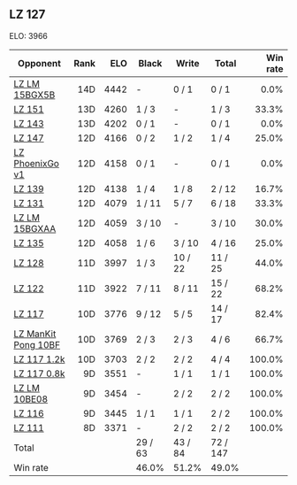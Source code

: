 ## LZ 127 ##

ELO: 3966

Opponent | Rank | ELO | Black | Write | Total | Win rate
---------|-----:|----:|-------|-------|-------|-------:
[LZ LM 15BGX5B](LZ%20LM%2015BGX5B.md) | 14D | 4442 | - | 0 / 1 | 0 / 1 | 0.0%
[LZ 151](LZ%20151.md) | 13D | 4260 | 1 / 3 | - | 1 / 3 | 33.3%
[LZ 143](LZ%20143.md) | 13D | 4202 | 0 / 1 | - | 0 / 1 | 0.0%
[LZ 147](LZ%20147.md) | 12D | 4166 | 0 / 2 | 1 / 2 | 1 / 4 | 25.0%
[LZ PhoenixGo v1](LZ%20PhoenixGo%20v1.md) | 12D | 4158 | 0 / 1 | - | 0 / 1 | 0.0%
[LZ 139](LZ%20139.md) | 12D | 4138 | 1 / 4 | 1 / 8 | 2 / 12 | 16.7%
[LZ 131](LZ%20131.md) | 12D | 4079 | 1 / 11 | 5 / 7 | 6 / 18 | 33.3%
[LZ LM 15BGXAA](LZ%20LM%2015BGXAA.md) | 12D | 4059 | 3 / 10 | - | 3 / 10 | 30.0%
[LZ 135](LZ%20135.md) | 12D | 4058 | 1 / 6 | 3 / 10 | 4 / 16 | 25.0%
[LZ 128](LZ%20128.md) | 11D | 3997 | 1 / 3 | 10 / 22 | 11 / 25 | 44.0%
[LZ 122](LZ%20122.md) | 11D | 3922 | 7 / 11 | 8 / 11 | 15 / 22 | 68.2%
[LZ 117](LZ%20117.md) | 10D | 3776 | 9 / 12 | 5 / 5 | 14 / 17 | 82.4%
[LZ ManKit Pong 10BF](LZ%20ManKit%20Pong%2010BF.md) | 10D | 3769 | 2 / 3 | 2 / 3 | 4 / 6 | 66.7%
[LZ 117 1.2k](LZ%20117%201.2k.md) | 10D | 3703 | 2 / 2 | 2 / 2 | 4 / 4 | 100.0%
[LZ 117 0.8k](LZ%20117%200.8k.md) | 9D | 3551 | - | 1 / 1 | 1 / 1 | 100.0%
[LZ LM 10BE08](LZ%20LM%2010BE08.md) | 9D | 3454 | - | 2 / 2 | 2 / 2 | 100.0%
[LZ 116](LZ%20116.md) | 9D | 3445 | 1 / 1 | 1 / 1 | 2 / 2 | 100.0%
[LZ 111](LZ%20111.md) | 8D | 3371 | - | 2 / 2 | 2 / 2 | 100.0%
Total | | | 29 / 63 | 43 / 84 | 72 / 147 | 
Win rate| | | 46.0% | 51.2% | 49.0% | 
